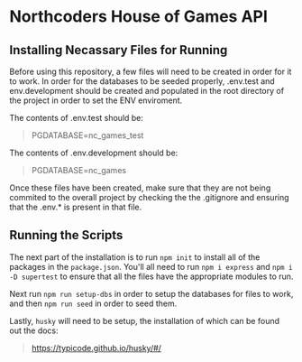# Northcoders House of Games API

## Installing Necassary Files for Running

Before using this repository, a few files will need to be created in order for it to work. In order for the databases to be seeded properly, .env.test and env.development should be created and populated in the root directory of the project in order to set the ENV enviroment.

The contents of .env.test should be:

> PGDATABASE=nc_games_test

The contents of .env.development should be:

> PGDATABASE=nc_games

Once these files have been created, make sure that they are not being commited to the overall project by checking the the .gitignore and ensuring that the .env.\* is present in that file.

## Running the Scripts

The next part of the installation is to run `npm init` to install all of the packages in the `package.json`. You'll all need to run `npm i express` and `npm i -D supertest` to ensure that all the files have the appropriate modules to run.

Next run `npm run setup-dbs` in order to setup the databases for files to work, and then `npm run seed` in order to seed them.

Lastly, `husky` will need to be setup, the installation of which can be found out the docs:

> https://typicode.github.io/husky/#/
